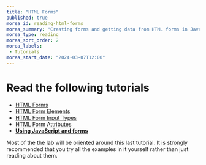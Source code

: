 ```yaml
---
title: "HTML Forms"
published: true
morea_id: reading-html-forms
morea_summary: "Creating forms and getting data from HTML forms in Javascript"
morea_type: reading
morea_sort_order: 2
morea_labels:
 - Tutorials
morea_start_date: "2024-03-07T12:00"
---
```

# Read the following tutorials
 - [HTML Forms](https://www.w3schools.com/html/html_forms.asp)
 - [HTML Form Elements](https://www.w3schools.com/html/html_form_elements.asp)
 - [HTML Form Input Types](https://www.w3schools.com/html/html_form_input_types.asp)
 - [HTML Form Attributes](https://www.w3schools.com/html/html_form_attributes.asp)
 - **[Using JavaScript and forms](https://www.javaworld.com/article/2077176/using-javascript-and-forms.html)**

 Most of the the lab will be oriented around this last tutorial. It is strongly recommended that you try all the examples in it yourself rather than just reading about them. 



